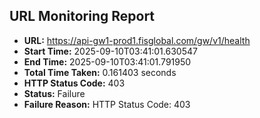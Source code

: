 ## URL Monitoring Report

- **URL:** https://api-gw1-prod1.fisglobal.com/gw/v1/health
- **Start Time:** 2025-09-10T03:41:01.630547
- **End Time:** 2025-09-10T03:41:01.791950
- **Total Time Taken:** 0.161403 seconds
- **HTTP Status Code:** 403
- **Status:** Failure
- **Failure Reason:** HTTP Status Code: 403
